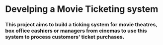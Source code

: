 # Develping a Movie Ticketing system


### This project aims to build a ticking system for movie theatres, box office cashiers or managers from cinemas to use this system to process customers' ticket purchases.  
